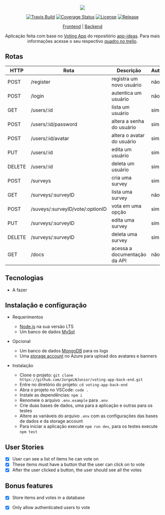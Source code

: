 <div align="center">
  <img src="https://i.imgur.com/cldg8Ie.png"></img>
</div>

<div align="center">

[![Travis Build](https://travis-ci.com/JorgeLNJunior/voting-app-back-end.svg?branch=master)](https://travis-ci.com/github/JorgeLNJunior/voting-app-back-end)
[![Coverage Status](https://coveralls.io/repos/github/JorgeLNJunior/voting-app-back-end/badge.svg?branch=master&service=github)](https://coveralls.io/github/JorgeLNJunior/voting-app-back-end?branch=master)
[![License](https://img.shields.io/github/license/JorgeLNJunior/voting-app-back-end)](https://github.com/JorgeLNJunior/voting-app-back-end/blob/master/LICENSE.md)
[![Release](https://img.shields.io/github/v/release/JorgeLNJunior/voting-app-back-end?color=lgreen)](https://github.com/JorgeLNJunior/voting-app-back-end/releases)

</div>

<div align="center">

[Frontend](https://github.com/JorgeLNJunior/voting-app-front-end/) | [Backend](https://github.com/JorgeLNJunior/voting-app-back-end/)

</div>

<div align="center">

Aplicação feita com base no [Voting App](https://github.com/florinpop17/app-ideas/blob/master/Projects/2-Intermediate/Voting-App.md)
do repositório [app-ideas](https://github.com/florinpop17/app-ideas). Para mais informações acesse o seu respectivo [quadro no trello](https://trello.com/b/YacYdWhy/voting-app).

</div>

## Rotas
| HTTP   | Rota                             | Descrição                    | Autenticação |
|--------|----------------------------------|------------------------------|--------------|
| POST   | /register                        | registra um novo usuário     | não          |
| POST   | /login                           | autentica um usuário         | não          |
| GET    | /users/:id                       | lista um usuário             | sim          |
| POST   | /users/:id/password              | altera a senha do usuário    | sim          |
| POST   | /users/:id/avatar                | altera o avatar do usuário   | sim          |
| PUT    | /users/:id                       | edita um usuário             | sim          |
| DELETE | /users/:id                       | deleta um usuário            | sim          |
| POST   | /surveys                         | cria uma survey              | sim          |
| GET    | /surveys/:surveyID               | lista uma survey             | não          |
| POST   | /suveys/:surveyID/vote/:optionID | vota em uma opção            | sim          |
| PUT    | /surveys/:surveyID               | edita uma survey             | sim          |
| DELETE | /surveys/:surveyID               | deleta uma survey            | sim          |
| GET    | /docs                            | acessa a documentação da API | não          |

## Tecnologias
- A fazer

## Instalação e configuração
- Requerimentos
  - [Node.js](https://nodejs.org/en/download/) na sua versão LTS
  - Um banco de dados [MySql](https://dev.mysql.com/downloads/)
- Opcional
  - Um banco de dados [MongoDB](https://www.mongodb.com/try/download/community) para os logs
  - Uma [storage account](https://azure.microsoft.com/en-us/services/storage/) no Azure para upload dos avatares e banners

- Instalação
  - Clone o projeto: `git clone https://github.com/JorgeLNJunior/voting-app-back-end.git`
  - Entre no diretório do projeto: `cd voting-app-back-end`
  - Abra o projeto no VSCode: `code .`
  - Instale as dependências: `npm i`
  - Renomeie o arquivo `.env.example` para `.env`
  - Crie duas bases de dados, uma para a aplicação e outras para os testes
  - Altere as variáveis do arquivo `.env` com as configurações das bases de dados e da storage account
  - Para iniciar a aplicação execute `npm run dev`, para os testes execute `npm test`


## User Stories

- [x] User can see a list of items he can vote on
- [x] These items must have a button that the user can click on to vote
- [x] After the user clicked a button, the user should see all the votes

## Bonus features

- [x] Store items and votes in a database
- [x] Only allow authenticated users to vote

